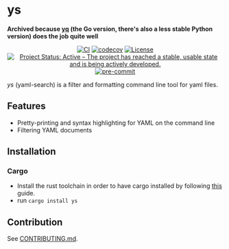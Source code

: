 # ys

**Archived because [yq](https://github.com/mikefarah/yq) (the Go version, there's also a less stable Python version) does the job quite well**

<div align="center">

[![CI](https://github.com/chr1st1ank/ys/actions/workflows/ci.yml/badge.svg)](https://github.com/chr1st1ank/ys/actions/workflows/ci.yml)
[![codecov](https://codecov.io/gh/chr1st1ank/ys/branch/main/graph/badge.svg?token=8QQ02R0FOJ)](https://codecov.io/gh/chr1st1ank/ys)
[![License](https://img.shields.io/badge/License-Apache_2.0-blue.svg)](https://opensource.org/licenses/Apache-2.0)
[![Project Status: Active – The project has reached a stable, usable state and is being actively developed.](https://www.repostatus.org/badges/latest/active.svg)](https://www.repostatus.org/#active)
[![pre-commit](https://img.shields.io/badge/pre--commit-enabled-brightgreen?logo=pre-commit&logoColor=white)](https://github.com/pre-commit/pre-commit)

</div>

*ys* (yaml-search) is a filter and formatting command line tool for yaml files.

## Features
- Pretty-printing and syntax highlighting for YAML on the command line
- Filtering YAML documents

## Installation

### Cargo

* Install the rust toolchain in order to have cargo installed by following
  [this](https://www.rust-lang.org/tools/install) guide.
* run `cargo install ys`

## Contribution

See [CONTRIBUTING.md](CONTRIBUTING.md).
